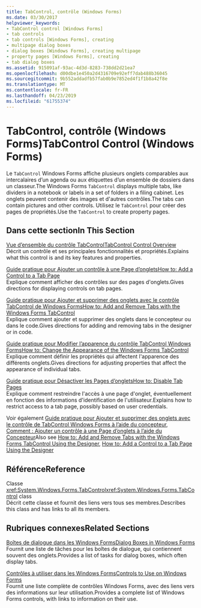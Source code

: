 ```yaml
---
title: TabControl, contrôle (Windows Forms)
ms.date: 03/30/2017
helpviewer_keywords:
- TabControl control [Windows Forms]
- tab controls
- tab controls [Windows Forms], creating
- multipage dialog boxes
- dialog boxes [Windows Forms], creating multipage
- property pages [Windows Forms], creating
- tab dialog boxes
ms.assetid: 915091af-93ac-4d3d-8283-738dd2d21ea7
ms.openlocfilehash: d00dbe1e450a2d4316709e92eff7dab488b36045
ms.sourcegitcommit: 9b552addadfb57fab0b9e7852ed4f1f1b8a42f8e
ms.translationtype: MT
ms.contentlocale: fr-FR
ms.lasthandoff: 04/23/2019
ms.locfileid: "61755374"
---
```

# <a name="tabcontrol-control-windows-forms"></a><span data-ttu-id="5007b-102">TabControl, contrôle (Windows Forms)</span><span class="sxs-lookup"><span data-stu-id="5007b-102">TabControl Control (Windows Forms)</span></span>
<span data-ttu-id="5007b-103">Le `TabControl` Windows Forms affiche plusieurs onglets comparables aux intercalaires d’un agenda ou aux étiquettes d’un ensemble de dossiers dans un classeur.</span><span class="sxs-lookup"><span data-stu-id="5007b-103">The Windows Forms `TabControl` displays multiple tabs, like dividers in a notebook or labels in a set of folders in a filing cabinet.</span></span> <span data-ttu-id="5007b-104">Les onglets peuvent contenir des images et d'autres contrôles.</span><span class="sxs-lookup"><span data-stu-id="5007b-104">The tabs can contain pictures and other controls.</span></span> <span data-ttu-id="5007b-105">Utilisez le `TabControl` pour créer des pages de propriétés.</span><span class="sxs-lookup"><span data-stu-id="5007b-105">Use the `TabControl` to create property pages.</span></span>  
  
## <a name="in-this-section"></a><span data-ttu-id="5007b-106">Dans cette section</span><span class="sxs-lookup"><span data-stu-id="5007b-106">In This Section</span></span>  
 [<span data-ttu-id="5007b-107">Vue d’ensemble du contrôle TabControl</span><span class="sxs-lookup"><span data-stu-id="5007b-107">TabControl Control Overview</span></span>](tabcontrol-control-overview-windows-forms.md)  
 <span data-ttu-id="5007b-108">Décrit un contrôle et ses principales fonctionnalités et propriétés.</span><span class="sxs-lookup"><span data-stu-id="5007b-108">Explains what this control is and its key features and properties.</span></span>  
  
 [<span data-ttu-id="5007b-109">Guide pratique pour Ajouter un contrôle à une Page d’onglets</span><span class="sxs-lookup"><span data-stu-id="5007b-109">How to: Add a Control to a Tab Page</span></span>](how-to-add-a-control-to-a-tab-page.md)  
 <span data-ttu-id="5007b-110">Explique comment afficher des contrôles sur des pages d'onglets.</span><span class="sxs-lookup"><span data-stu-id="5007b-110">Gives directions for displaying controls on tab pages.</span></span>  
  
 [<span data-ttu-id="5007b-111">Guide pratique pour Ajouter et supprimer des onglets avec le contrôle TabControl de Windows Forms</span><span class="sxs-lookup"><span data-stu-id="5007b-111">How to: Add and Remove Tabs with the Windows Forms TabControl</span></span>](how-to-add-and-remove-tabs-with-the-windows-forms-tabcontrol.md)  
 <span data-ttu-id="5007b-112">Explique comment ajouter et supprimer des onglets dans le concepteur ou dans le code.</span><span class="sxs-lookup"><span data-stu-id="5007b-112">Gives directions for adding and removing tabs in the designer or in code.</span></span>  
  
 [<span data-ttu-id="5007b-113">Guide pratique pour Modifier l’apparence du contrôle TabControl Windows Forms</span><span class="sxs-lookup"><span data-stu-id="5007b-113">How to: Change the Appearance of the Windows Forms TabControl</span></span>](how-to-change-the-appearance-of-the-windows-forms-tabcontrol.md)  
 <span data-ttu-id="5007b-114">Explique comment définir les propriétés qui affectent l'apparence des différents onglets.</span><span class="sxs-lookup"><span data-stu-id="5007b-114">Gives directions for adjusting properties that affect the appearance of individual tabs.</span></span>  
  
 [<span data-ttu-id="5007b-115">Guide pratique pour Désactiver les Pages d’onglets</span><span class="sxs-lookup"><span data-stu-id="5007b-115">How to: Disable Tab Pages</span></span>](how-to-disable-tab-pages.md)  
 <span data-ttu-id="5007b-116">Explique comment restreindre l'accès à une page d'onglet, éventuellement en fonction des informations d'identification de l'utilisateur.</span><span class="sxs-lookup"><span data-stu-id="5007b-116">Explains how to restrict access to a tab page, possibly based on user credentials.</span></span>  
  
 <span data-ttu-id="5007b-117">Voir également [Guide pratique pour Ajouter et supprimer des onglets avec le contrôle de TabControl Windows Forms à l’aide du concepteur](add-and-remove-tabs-with-wf-tabcontrol-using-the-designer.md), [Comment : Ajouter un contrôle à une Page d’onglets à l’aide du Concepteur](how-to-add-a-control-to-a-tab-page-using-the-designer.md)</span><span class="sxs-lookup"><span data-stu-id="5007b-117">Also see [How to: Add and Remove Tabs with the Windows Forms TabControl Using the Designer](add-and-remove-tabs-with-wf-tabcontrol-using-the-designer.md), [How to: Add a Control to a Tab Page Using the Designer](how-to-add-a-control-to-a-tab-page-using-the-designer.md)</span></span>  
  
## <a name="reference"></a><span data-ttu-id="5007b-118">Référence</span><span class="sxs-lookup"><span data-stu-id="5007b-118">Reference</span></span>  
 <span data-ttu-id="5007b-119">Classe <xref:System.Windows.Forms.TabControl></span><span class="sxs-lookup"><span data-stu-id="5007b-119"><xref:System.Windows.Forms.TabControl> class</span></span>  
 <span data-ttu-id="5007b-120">Décrit cette classe et fournit des liens vers tous ses membres.</span><span class="sxs-lookup"><span data-stu-id="5007b-120">Describes this class and has links to all its members.</span></span>  
  
## <a name="related-sections"></a><span data-ttu-id="5007b-121">Rubriques connexes</span><span class="sxs-lookup"><span data-stu-id="5007b-121">Related Sections</span></span>  
 [<span data-ttu-id="5007b-122">Boîtes de dialogue dans les Windows Forms</span><span class="sxs-lookup"><span data-stu-id="5007b-122">Dialog Boxes in Windows Forms</span></span>](../dialog-boxes-in-windows-forms.md)  
 <span data-ttu-id="5007b-123">Fournit une liste de tâches pour les boîtes de dialogue, qui contiennent souvent des onglets.</span><span class="sxs-lookup"><span data-stu-id="5007b-123">Provides a list of tasks for dialog boxes, which often display tabs.</span></span>  
  
 [<span data-ttu-id="5007b-124">Contrôles à utiliser dans les Windows Forms</span><span class="sxs-lookup"><span data-stu-id="5007b-124">Controls to Use on Windows Forms</span></span>](controls-to-use-on-windows-forms.md)  
 <span data-ttu-id="5007b-125">Fournit une liste complète de contrôles Windows Forms, avec des liens vers des informations sur leur utilisation.</span><span class="sxs-lookup"><span data-stu-id="5007b-125">Provides a complete list of Windows Forms controls, with links to information on their use.</span></span>

